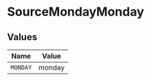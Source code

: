 # SourceMondayMonday


## Values

| Name     | Value    |
| -------- | -------- |
| `MONDAY` | monday   |